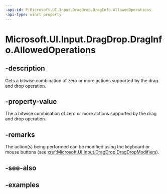 ```yaml
---
-api-id: P:Microsoft.UI.Input.DragDrop.DragInfo.AllowedOperations
-api-type: winrt property
---
```


# Microsoft.UI.Input.DragDrop.DragInfo.AllowedOperations

<!--
public Windows.ApplicationModel.DataTransfer.DataPackageOperation AllowedOperations { get; }
-->

## -description

Gets a bitwise combination of zero or more actions supported by the drag and drop operation.

## -property-value

The a bitwise combination of zero or more actions supported by the drag and drop operation.

## -remarks

The action(s) being performed can be modified using the keyboard or mouse buttons (see <xref:Microsoft.UI.Input.DragDrop.DragDropModifiers>).

## -see-also

## -examples
